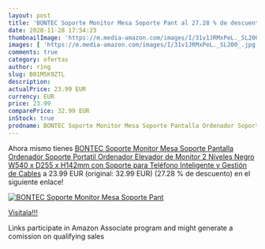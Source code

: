 ```yaml
---
layout: post
title: 'BONTEC Soporte Monitor Mesa Soporte Pant al 27.28 % de descuento'
date: 2020-11-28 17:54:23
thumbnailImage: 'https://m.media-amazon.com/images/I/31v1JRMxPeL._SL200_.jpg'
images: [ 'https://m.media-amazon.com/images/I/31v1JRMxPeL._SL200_.jpg' ]
comments: true
category: ofertas
author: ring
slug: B01M5K9ZTL
description:
actualPrice: 23.99 EUR
currency: EUR
price: 23.99
comparePrice: 32.99 EUR
inStock: true
prodname: BONTEC Soporte Monitor Mesa Soporte Pantalla Ordenador Soporte Portatil Ordenador Elevador de Monitor 2 Niveles Negro  W540 x D255 x H142mm con Soporte para Teléfono Inteligente y Gestión de Cables
---
```


Ahora mismo tienes [BONTEC Soporte Monitor Mesa Soporte Pantalla Ordenador Soporte Portatil Ordenador Elevador de Monitor 2 Niveles Negro  W540 x D255 x H142mm con Soporte para Teléfono Inteligente y Gestión de Cables](https://www.amazon.es/dp/B01M5K9ZTL/?tag=tolees-21) a 23.99 EUR (original: 32.99 EUR) (27.28 %  de descuento) en el siguiente enlace!

[![BONTEC Soporte Monitor Mesa Soporte Pant](https://m.media-amazon.com/images/I/31v1JRMxPeL._SL200_.jpg)](https://www.amazon.es/dp/B01M5K9ZTL/?tag=tolees-21)

[Visítala!!!](https://www.amazon.es/dp/B01M5K9ZTL/?tag=tolees-21)

Links participate in Amazon Associate program and might generate a comission on qualifying sales
